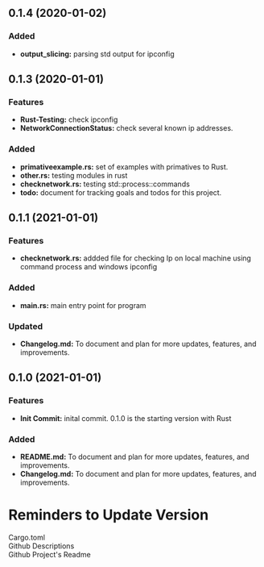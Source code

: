 <a name="0.1.4"></a>

## 0.1.4 (2020-01-02)
### Added
* **output_slicing:** parsing std output for ipconfig 

<a name="0.1.3"></a>

## 0.1.3 (2020-01-01)
### Features
* **Rust-Testing:** check ipconfig 
* **NetworkConnectionStatus:** check several known ip addresses.

### Added
* **primativeexample.rs:** set of examples with primatives to Rust. 
* **other.rs:** testing modules in rust
* **checknetwork.rs:** testing std::process::commands
* **todo:** document for tracking goals and todos for this project.

<a name="0.1.1"></a>

## 0.1.1 (2021-01-01) 
### Features
* **checknetwork.rs:** addded file for checking Ip on local machine using command process and windows ipconfig


### Added
* **main.rs:** main entry point for program 

### Updated
* **Changelog.md:** To document and plan for more updates, features, and improvements.


<a name="0.1.0"></a>

## 0.1.0 (2021-01-01) 

### Features
* **Init Commit:** inital commit. 0.1.0 is the starting version with Rust


### Added
* **README.md:** To document and plan for more updates, features, and improvements.
* **Changelog.md:** To document and plan for more updates, features, and improvements.


# Reminders to Update Version
Cargo.toml  
Github Descriptions  
Github Project's Readme  
